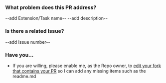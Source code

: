 ### What problem does this PR address?
--add Extension/Task name--
--add description--
  
### Is there a related Issue?
--add Issue number--
  
### Have you...
- If you are willing, please enable me, as the Repo owner, to [edit your fork that contains your PR](https://help.github.com/articles/allowing-changes-to-a-pull-request-branch-created-from-a-fork/) so I can add any missing items such as the readme.md
